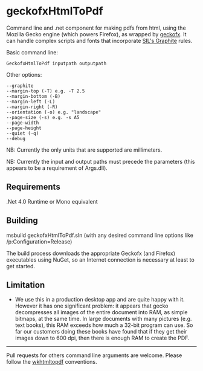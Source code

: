geckofxHtmlToPdf
================

Command line and .net component for making pdfs from html, using the Mozilla Gecko engine (which powers Firefox), as wrapped by [geckofx](https://hg.sr.ht/~hindlemail/geckofx).  It can handle complex scripts and fonts that incorporate [SIL's Graphite](http://graphite.sil.org) rules.

Basic command line:

    GeckofxHtmlToPdf inputpath outputpath

Other options:

    --graphite
	--margin-top (-T) e.g. -T 2.5
	--margin-bottom (-B)
	--margin-left (-L)
	--margin-right (-R)
    --orientation (-o) e.g. "landscape"
	--page-size (-s) e.g. -s A5
	--page-width
	--page-height
    --quiet (-q)
	--debug

NB: Currently the only units that are supported are millimeters.

NB: Currently the input and output paths must precede the parameters (this appears to be a requirement of Args.dll).

## Requirements

.Net 4.0 Runtime or Mono equivalent

## Building

msbuild geckofxHtmlToPdf.sln (with any desired command line options like /p:Configuration=Release)

The build process downloads the appropriate Geckofx (and Firefox) executables using NuGet, so an Internet connection is necessary at least to get started.

## Limitation

- We use this in a production desktop app and are quite happy with it. However it has one significant problem: it appears that gecko decompresses all images of the entire document into RAM, as simple bitmaps, at the same time. In large documents with many pictures (e.g. text books), this RAM exceeds how much a 32-bit program can use.  So far our customers doing these books have found that if they get their images down to 600 dpi, then there is enough RAM to create the PDF.

---

Pull requests for others command line arguments are welcome. Please follow the [wkhtmltopdf](http://code.google.com/p/wkhtmltopdf/ "wkhtmltopdf") conventions.


